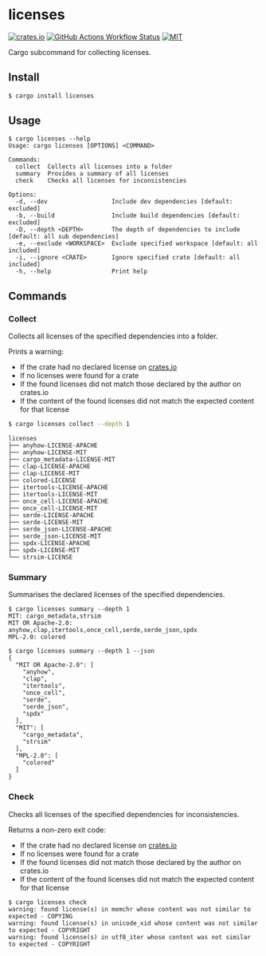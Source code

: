 # licenses

[![crates.io](https://img.shields.io/crates/v/licenses)](https://crates.io/crates/licenses)
[![GitHub Actions Workflow Status](https://img.shields.io/github/actions/workflow/status/lhalf/licenses/on_commit.yml)](https://github.com/lhalf/licenses/actions/workflows/on_commit.yml)
[![MIT](https://img.shields.io/badge/license-MIT-blue)](./LICENSE)

Cargo subcommand for collecting licenses.

## Install

```bash
$ cargo install licenses
```

## Usage

```
$ cargo licenses --help
Usage: cargo licenses [OPTIONS] <COMMAND>

Commands:
  collect  Collects all licenses into a folder
  summary  Provides a summary of all licenses
  check    Checks all licenses for inconsistencies

Options:
  -d, --dev                  Include dev dependencies [default: excluded]
  -b, --build                Include build dependencies [default: excluded]
  -D, --depth <DEPTH>        The depth of dependencies to include [default: all sub dependencies]
  -e, --exclude <WORKSPACE>  Exclude specified workspace [default: all included]
  -i, --ignore <CRATE>       Ignore specified crate [default: all included]
  -h, --help                 Print help
```

## Commands

### Collect

Collects all licenses of the specified dependencies into a folder.

Prints a warning:

- If the crate had no declared license on [crates.io](https://crates.io/)
- If no licenses were found for a crate
- If the found licenses did not match those declared by the author on crates.io
- If the content of the found licenses did not match the expected content for that license

```bash
$ cargo licenses collect --depth 1
```

```
licenses
├── anyhow-LICENSE-APACHE
├── anyhow-LICENSE-MIT
├── cargo_metadata-LICENSE-MIT
├── clap-LICENSE-APACHE
├── clap-LICENSE-MIT
├── colored-LICENSE
├── itertools-LICENSE-APACHE
├── itertools-LICENSE-MIT
├── once_cell-LICENSE-APACHE
├── once_cell-LICENSE-MIT
├── serde-LICENSE-APACHE
├── serde-LICENSE-MIT
├── serde_json-LICENSE-APACHE
├── serde_json-LICENSE-MIT
├── spdx-LICENSE-APACHE
├── spdx-LICENSE-MIT
└── strsim-LICENSE
```

### Summary

Summarises the declared licenses of the specified dependencies.

```
$ cargo licenses summary --depth 1
MIT: cargo_metadata,strsim
MIT OR Apache-2.0: anyhow,clap,itertools,once_cell,serde,serde_json,spdx
MPL-2.0: colored
```

```
$ cargo licenses summary --depth 1 --json
{
  "MIT OR Apache-2.0": [
    "anyhow",
    "clap",
    "itertools",
    "once_cell",
    "serde",
    "serde_json",
    "spdx"
  ],
  "MIT": [
    "cargo_metadata",
    "strsim"
  ],
  "MPL-2.0": [
    "colored"
  ]
}

```

### Check

Checks all licenses of the specified dependencies for inconsistencies.

Returns a non-zero exit code:

- If the crate had no declared license on [crates.io](https://crates.io/)
- If no licenses were found for a crate
- If the found licenses did not match those declared by the author on crates.io
- If the content of the found licenses did not match the expected content for that license

```
$ cargo licenses check
warning: found license(s) in memchr whose content was not similar to expected - COPYING
warning: found license(s) in unicode_xid whose content was not similar to expected - COPYRIGHT
warning: found license(s) in utf8_iter whose content was not similar to expected - COPYRIGHT
```